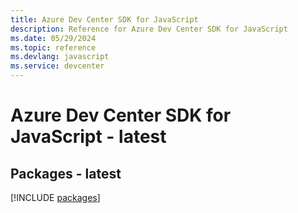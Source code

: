 ```yaml
---
title: Azure Dev Center SDK for JavaScript
description: Reference for Azure Dev Center SDK for JavaScript
ms.date: 05/29/2024
ms.topic: reference
ms.devlang: javascript
ms.service: devcenter
---
```

# Azure Dev Center SDK for JavaScript - latest
## Packages - latest
[!INCLUDE [packages](dev-center-index.md)]